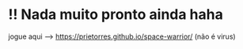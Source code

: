 <h1>!! Nada muito pronto ainda haha</h1>

jogue aqui --> <a href=" https://prietorres.github.io/space-warrior/"> https://prietorres.github.io/space-warrior/</a> (não é virus)